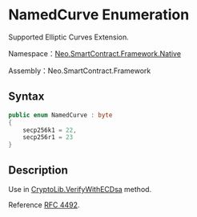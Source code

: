 # NamedCurve Enumeration

Supported Elliptic Curves Extension.

Namespace：[Neo.SmartContract.Framework.Native](index.md)

Assembly：Neo.SmartContract.Framework

## Syntax

```cs
public enum NamedCurve : byte
{
    secp256k1 = 22,
    secp256r1 = 23
}
```

## Description

Use in [CryptoLib.VerifyWithECDsa](../native/CryptoLib.md) method.

Reference [RFC 4492](https://tools.ietf.org/html/rfc4492#section-5.1.1).
